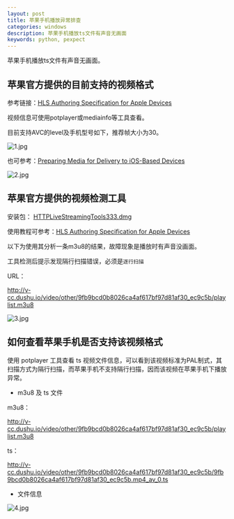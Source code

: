 ```yaml
---
layout: post
title: 苹果手机播放异常排查
categories: windows
description: 苹果手机播放ts文件有声音无画面
keywords: python, pexpect
---
```


苹果手机播放ts文件有声音无画面。

## 苹果官方提供的目前支持的视频格式

参考链接：[HLS Authoring Specification for Apple Devices](https://developer.apple.com/library/content/technotes/tn2224/_index.html#//apple_ref/doc/uid/DTS40009745-CH1-MEDIASTREAMSEGMENTATION)

视频信息可使用potplayer或mediainfo等工具查看。

目前支持AVC的level及手机型号如下，推荐帧大小为30。

![1.jpg](https://i.loli.net/2019/03/29/5c9d029a1d750.jpg)

也可参考：[Preparing Media for Delivery to iOS-Based Devices](https://developer.apple.com/library/content/documentation/NetworkingInternet/Conceptual/StreamingMediaGuide/UsingHTTPLiveStreaming/UsingHTTPLiveStreaming.html#//apple_ref/doc/uid/TP40008332-CH102-SW8)

![2.jpg](https://i.loli.net/2019/03/29/5c9d02eead08d.jpg)

## 苹果官方提供的视频检测工具​

安装包： [HTTPLiveStreamingTools333.dmg](http://pan.baidu.com/s/1gfriuTP)

使用教程可参考：[HLS Authoring Specification for Apple Devices](https://developer.apple.com/library/content/technotes/tn2224/_index.html#//apple_ref/doc/uid/DTS40009745-CH1-VALIDATEYOURMEDIA-MEDIA_STREAM_VALIDATOR_TOOL)

以下为使用其分析一条m3u8的结果，故障现象是播放时有声音没画面。

工具检测后提示发现隔行扫描错误，必须是`逐行扫描`

URL：

http://v-cc.dushu.io/video/other/9fb9bcd0b8026ca4af617bf97d81af30_ec9c5b/playlist.m3u8

![3.jpg](https://i.loli.net/2019/03/29/5c9d04198d1b4.jpg)

## 如何查看苹果手机是否支持该视频格式

使用 potplayer 工具查看 ts 视频文件信息，可以看到该视频标准为PAL制式，其扫描方式为隔行扫描，而苹果手机不支持隔行扫描，因而该视频在苹果手机下播放异常。

 - m3u8 及 ts 文件

m3u8：

http://v-cc.dushu.io/video/other/9fb9bcd0b8026ca4af617bf97d81af30_ec9c5b/playlist.m3u8

ts：

http://v-cc.dushu.io/video/other/9fb9bcd0b8026ca4af617bf97d81af30_ec9c5b/9fb9bcd0b8026ca4af617bf97d81af30_ec9c5b.mp4_av_0.ts

 - 文件信息

![4.jpg](https://i.loli.net/2019/03/29/5c9d047e3792b.jpg)

